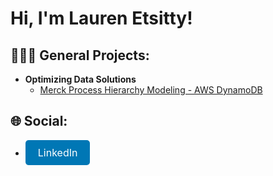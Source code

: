 <h1>Hi, I'm Lauren Etsitty!</h1>

<h2>👩🏽‍💻 General Projects:</h2>

<ul>
  <li><b>Optimizing Data Solutions</b>
    <ul>
      <li><a href="https://github.com/lfe225/Merck-Process-Hierarchy-Modeling---AWS-DynamoDB">Merck Process Hierarchy Modeling - AWS DynamoDB</a></li>
    </ul>
  </li>
</ul>

<h2>🌐 Social:</h2>
<ul>
  <li>
    <a href="https://www.linkedin.com/in/laurenetsitty/" style="display: inline-block; padding: 10px 20px; font-size: 16px; color: white; background-color: #0077b5; text-align: center; text-decoration: none; border-radius: 5px;">LinkedIn</a>
  </li>
</ul>
